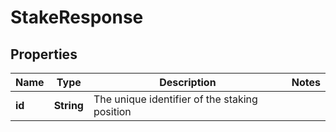 

# StakeResponse


## Properties

| Name | Type | Description | Notes |
|------------ | ------------- | ------------- | -------------|
|**id** | **String** | The unique identifier of the staking position |  |



